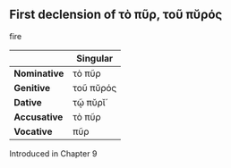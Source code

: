 ## First declension of τὸ πῦρ, τοῦ πῠρός

fire

|                | Singular  |
|----------------|-----------|
| **Nominative** | τὸ πῦρ    |
| **Genitive**   | τοῦ πῠρός |
| **Dative**     | τῷ πῠρῐ́   |
| **Accusative** | τὸ πῦρ    |
| **Vocative**   | πῦρ       |


Introduced in Chapter 9
